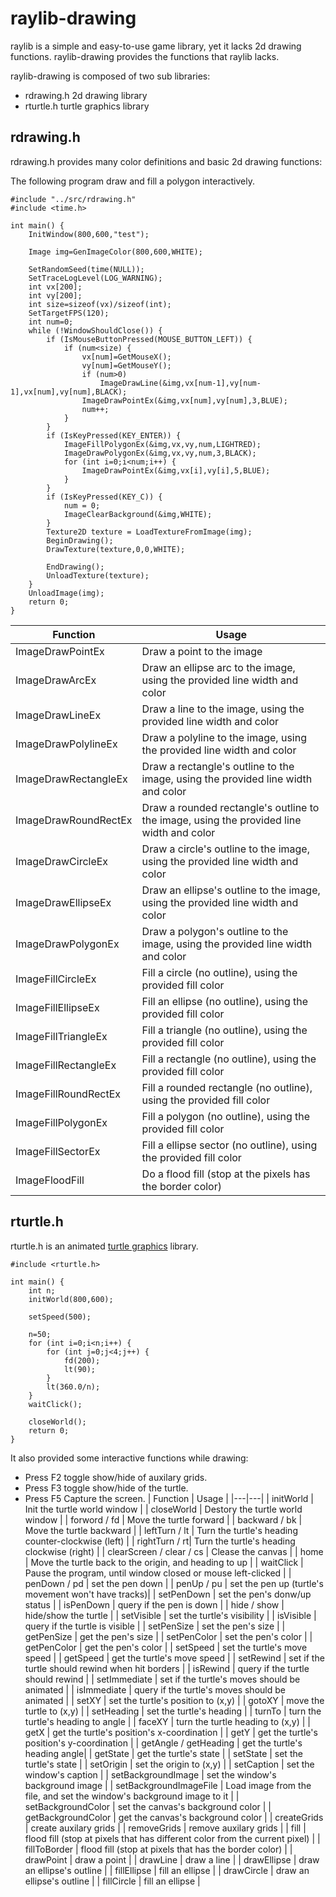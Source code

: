 # raylib-drawing

raylib is a simple and easy-to-use game library, yet it lacks 2d drawing functions. raylib-drawing provides the functions that raylib lacks.

raylib-drawing is composed of two sub libraries:
 - rdrawing.h 2d drawing library
 - rturtle.h turtle graphics library
 
## rdrawing.h

rdrawing.h provides many color definitions and basic 2d drawing functions:

The following program draw and fill a polygon interactively.
```
#include "../src/rdrawing.h"
#include <time.h>

int main() {
	InitWindow(800,600,"test");
	
	Image img=GenImageColor(800,600,WHITE);
	
	SetRandomSeed(time(NULL));
	SetTraceLogLevel(LOG_WARNING);
	int vx[200];
	int vy[200];
	int size=sizeof(vx)/sizeof(int);
	SetTargetFPS(120);
	int num=0;
	while (!WindowShouldClose()) {
		if (IsMouseButtonPressed(MOUSE_BUTTON_LEFT)) {
			if (num<size) {
				vx[num]=GetMouseX();
				vy[num]=GetMouseY();
				if (num>0)
					ImageDrawLine(&img,vx[num-1],vy[num-1],vx[num],vy[num],BLACK);
				ImageDrawPointEx(&img,vx[num],vy[num],3,BLUE);
				num++;
			}
		}
		if (IsKeyPressed(KEY_ENTER)) {
			ImageFillPolygonEx(&img,vx,vy,num,LIGHTRED);
			ImageDrawPolygonEx(&img,vx,vy,num,3,BLACK);
			for (int i=0;i<num;i++) {
				ImageDrawPointEx(&img,vx[i],vy[i],5,BLUE);				
			}
		}
		if (IsKeyPressed(KEY_C)) {
			num = 0;
			ImageClearBackground(&img,WHITE);
		}
		Texture2D texture = LoadTextureFromImage(img);
		BeginDrawing();
		DrawTexture(texture,0,0,WHITE);
		
		EndDrawing();
		UnloadTexture(texture);
	}
	UnloadImage(img);
	return 0;
}
```

| Function | Usage |
|---|---|
| ImageDrawPointEx		| Draw a point to the image |
| ImageDrawArcEx		| Draw an ellipse arc to the image, using the provided line width and color |
| ImageDrawLineEx		| Draw a line to the image, using the provided line width and color |
| ImageDrawPolylineEx	| Draw a polyline to the image, using the provided line width and color |
| ImageDrawRectangleEx  | Draw a rectangle's outline to the image, using the provided line width and color |
| ImageDrawRoundRectEx  | Draw a rounded rectangle's outline to the image, using the provided line width and color |
| ImageDrawCircleEx		| Draw a circle's outline to the image, using the provided line width and color |
| ImageDrawEllipseEx	| Draw an ellipse's outline to the image, using the provided line width and color |
| ImageDrawPolygonEx    | Draw a polygon's outline to the image, using the provided line width and color |
| ImageFillCircleEx		| Fill a circle (no outline), using the provided fill color |
| ImageFillEllipseEx    | Fill an ellipse (no outline), using the provided fill color |
| ImageFillTriangleEx	| Fill a triangle (no outline), using the provided fill color |
| ImageFillRectangleEx	| Fill a rectangle (no outline), using the provided fill color |
| ImageFillRoundRectEx	| Fill a rounded rectangle (no outline), using the provided fill color |
| ImageFillPolygonEx	| Fill a polygon (no outline), using the provided fill color |
| ImageFillSectorEx		| Fill a ellipse sector (no outline), using the provided fill color |
| ImageFloodFill		| Do a flood fill (stop at the pixels has the border color)|

## rturtle.h

rturtle.h is an animated [turtle graphics](https://en.wikipedia.org/wiki/Turtle_graphics) library.

```
#include <rturtle.h>

int main() {
	int n;
	initWorld(800,600);

    setSpeed(500);

	n=50;
	for (int i=0;i<n;i++) {
		for (int j=0;j<4;j++) {
			fd(200);
			lt(90);
		}
		lt(360.0/n);
	}
	waitClick();

	closeWorld();
	return 0;
}
```

It also provided some interactive functions while drawing:
 - Press F2 toggle show/hide of auxilary grids.
 - Press F3 toggle show/hide of the turtle.
 - Press F5 Capture the screen.
| Function | Usage |
|---|---|
| initWorld		| Init the turtle world window |
| closeWorld	| Destory the turtle world window |
| forword / fd	| Move the turtle forward |
| backward / bk	| Move the turtle backward |
| leftTurn / lt | Turn the turtle's heading counter-clockwise (left) |
| rightTurn / rt| Turn the turtle's heading clockwise (right) |
| clearScreen / clear / cs | Clease the canvas |
| home			| Move the turtle back to the origin, and heading to up |
| waitClick		| Pause the program, until window closed or mouse left-clicked |
| penDown / pd	| set the pen down |
| penUp / pu	| set the pen up (turtle's movement won't have tracks)|
| setPenDown 	| set the pen's donw/up status |
| isPenDown		| query if the pen is down |
| hide / show 	| hide/show the turtle |
| setVisible	| set the turtle's visibility |
| isVisible		| query if the turtle is visible |
| setPenSize	| set the pen's size |
| getPenSize	| get the pen's size |
| setPenColor	| set the pen's color |
| getPenColor	| get the pen's color |
| setSpeed		| set the turtle's move speed |
| getSpeed		| get the turtle's move speed |
| setRewind		| set if the turtle should rewind when hit borders |
| isRewind		| query if the turtle should rewind |
| setImmediate	| set if the turtle's moves should be animated |
| isImmediate	| query if the turtle's moves should be animated |
| setXY			| set the turtle's position to (x,y) |
| gotoXY		| move the turtle to (x,y) |
| setHeading	| set the turtle's heading |
| turnTo		| turn the turtle's heading to angle |
| faceXY		| turn the turtle heading to (x,y) |
| getX			| get the turtle's position's x-coordination |
| getY			| get the turtle's position's y-coordination |
| getAngle / getHeading | get the turtle's heading angle|
| getState		| get the turtle's state |
| setState		| set the turtle's state |
| setOrigin		| set the origin to (x,y) |
| setCaption	| set the window's caption |
| setBackgroundImage | set the window's background image |
| setBackgroundImageFile | Load image from the file, and set the window's background image to it |
| setBackgroundColor | set the canvas's background color |
| getBackgroundColor | get the canvas's background color |
| createGrids		| create auxilary grids |
| removeGrids		| remove auxilary grids | 
| fill				| flood fill (stop at pixels that has different color from the current pixel) |
| fillToBorder		| flood fill (stop at pixels that has the border color) |
| drawPoint			| draw a point |
| drawLine			| draw a line  |
| drawEllipse		| draw an ellipse's outline |
| fillEllipse		| fill an ellipse |
| drawCircle		| draw an ellipse's outline |
| fillCircle		| fill an ellipse |
